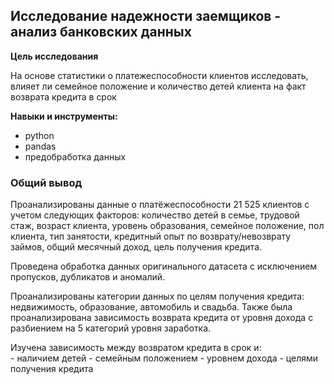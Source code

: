 ## Исследование надежности заемщиков - анализ банковских данных

**Цель исследования**

На основе статистики о платежеспособности клиентов исследовать, влияет ли семейное положение и количество детей клиента на факт возврата кредита в срок

**Навыки и инструменты:**
* python
* pandas
* предобработка данных

### Общий вывод
Проанализированы данные о платёжеспособности 21 525 клиентов с учетом следующих факторов: количество детей в семье, трудовой стаж, возраст клиента, уровень образования, семейное положение, пол клиента, тип занятости, кредитный опыт по возврату/невозврату займов, общий месячный доход, цель получения кредита.

Проведена обработка данных оригинального датасета с исключением пропусков, дубликатов и аномалий.
    
Проанализированы категории данных по целям получения кредита: недвижимость, образование, автомобиль и свадьба.
Также была проанализирована зависимость возврата кредита от уровня дохода с разбиением на 5 категорий уровня заработка.
    
Изучена зависимость между возвратом кредита в срок и:   
    - наличием детей
    - семейным положением
    - уровнем дохода
    - целями получения кредита
